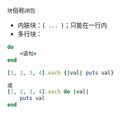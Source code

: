 `块`俗称`闭包`

- 内联块：`{ ... }`；只能在一行内
- 多行块：
```rb
do
	<语句>
end
```

```rb title="实例"
[1, 2, 3, 4].each {|val| puts val}

或
[1, 2, 3, 4].each do |val|
	puts val
end
```
